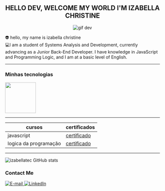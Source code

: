 

 <CENTER><H2> HELLO DEV, WELCOME MY WORLD I'M IZABELLA CHRISTINE</H2></CENTER>

 <p align="center">
  <img src="https://media4.giphy.com/media/qgQUggAC3Pfv687qPC/200.webp?cid=790b7611mqlqf8aim6avgx5c3uveqqwm0gvnpmhtis1kqfwm&ep=v1_gifs_search&rid=200.webp&ct=g" alt="gif dev" >
</p>




 👽 hello, my name is izabella christine<br>
 💻I am a student of Systems Analysis and Development, currently advancing as a Junior Back-End Developer. I have knowledge in JavaScript and Programming Logic, and I am at a basic level of English.



----------
### Minhas tecnologias 

<img src="https://cdn.jsdelivr.net/gh/devicons/devicon@latest/icons/javascript/javascript-original.svg" width="100px">






-----




|cursos | certificados|
|------- |-------------|
|javascript| [certificado](https://hermes.dio.me/certificates/CBS1RTPH.pdf)
|logica da programação|[certificado](https://hermes.dio.me/certificates/4CCC2334.pdf)

----
![izabellatec GitHub stats](https://github-readme-stats.vercel.app/api?username=izabellatec&show_icons=true&theme=dark)
 

<h3>Contact Me</h3>
<div align="left">
<p>
<a href="mailto:izabella_hto18@hotmail.com">
<img src="https://img.shields.io/badge/-email-020114?style=for-the-badge&amp;logo=microsoft-outlook&amp;logoColor=6ED2B6&amp;color:FFF" alt="E-mail">
</a>
<a href="https://www.linkedin.com/in/izabellachristine/"><img src="https://img.shields.io/badge/-LinkedIn-020114?style=for-the-badge&amp;logo=linkedin&amp;logoColor=6ED2B6&amp;color:FFF" alt="LinkedIn"></a>
</div>



 

